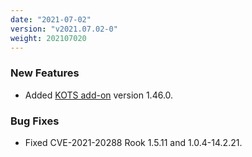 ```yaml
---
date: "2021-07-02"
version: "v2021.07.02-0"
weight: 202107020
---
```


### <span class="label label-green">New Features</span>
- Added [KOTS add-on](/docs/add-ons/kotsadm) version 1.46.0.

### <span class="label label-orange">Bug Fixes</span>
- Fixed CVE-2021-20288 Rook 1.5.11 and 1.0.4-14.2.21.
